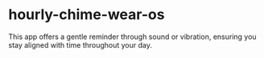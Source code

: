 # hourly-chime-wear-os
This app offers a gentle reminder through sound or vibration, ensuring you stay aligned with time throughout your day. 

